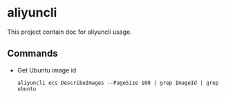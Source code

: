 # aliyuncli

This project contain doc for aliyuncli usage.

## Commands

- Get Ubuntu image id
  
  `aliyuncli ecs DescribeImages --PageSize 100 | grep ImageId | grep ubuntu`
